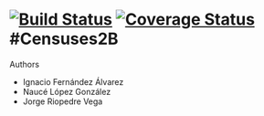 [![Build Status](https://travis-ci.org/Arquisoft/censuses_2b.svg?branch=master)](https://travis-ci.org/Arquisoft/censuses_2b)
[![Coverage Status](https://coveralls.io/repos/github/Arquisoft/censuses_2b/badge.svg?branch=master)](https://coveralls.io/github/Arquisoft/censuses_2b?branch=master)
#Censuses2B
=========

Authors

* Ignacio Fernández Álvarez
* Naucé López González
* Jorge Riopedre Vega


